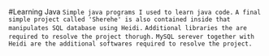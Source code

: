 #Learning Java
``Simple java programs I used to learn java code.``
``A final simple project called 'Sherehe' is also contained inside that manipulates SQL database using Heidi.``
``Additional libraries the are required to resolve the project thorugh.``
``MySQL serever together with Heidi are the additional softwares required to resolve the project.``